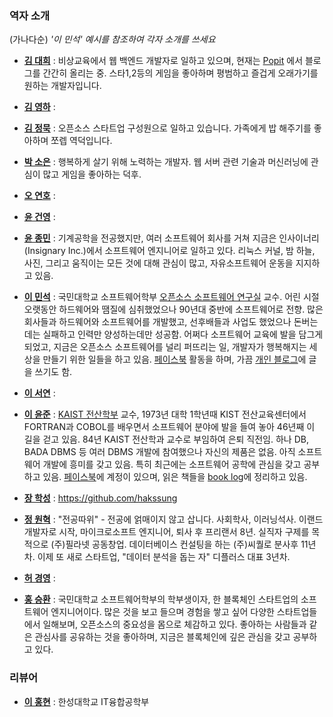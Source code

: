 ### 역자 소개

(가나다순)
*'이 민석' 예시를 참조하여 각자 소개를 쓰세요*

* [**김 대희**](mailto:anyozcall@gmail.com) : 비상교육에서 웹 백엔드 개발자로 일하고 있으며, 현재는 [Popit](https://www.popit.kr/author/DaeHee%20Kim) 에서 블로그를 간간히 올리는 중. 스타1,2등의 게임을 좋아하며 평범하고 즐겁게 오래가기를 원하는 개발자입니다.

* [**김 영하**](mailto:) :

* [**김 정묵**](mailto:aromaticboy@gmail.com) : 오픈소스 스타트업 구성원으로 일하고 있습니다. 가족에게 밥 해주기를 좋아하며 쪼렙 역덕입니다.

* [**박 소은**](mailto:skyhills13@gmail.com) : 행복하게 살기 위해 노력하는 개발자. 웹 서버 관련 기술과 머신러닝에 관심이 많고 게임을 좋아하는 덕후.

* [**오 연호**](mailto:) :

* [**윤 건영**](mailto:me@dry8r3ad.com) :

* [**윤 종민**](mailto:blueguy@gnu.org) : 기계공학을 전공했지만, 여러 소프트웨어 회사를 거쳐 지금은 인사이너리(Insignary Inc.)에서 소프트웨어 엔지니어로 일하고 있다. 리눅스 커널, 밤 하늘, 사진, 그리고 움직이는 모든 것에 대해 관심이 많고, 자유소프트웨어 운동을 지지하고 있음.

* [**이 민석**](mailto:ykhl1itj@gmail.com) : 국민대학교 소프트웨어학부 [오픈소스 소프트웨어 연구실](https://KMU-OSS-Laboratory.github.io) 교수. 어린 시절 오랫동안 하드웨어와 땜질에 심취했었으나 90년대 중반에 소프트웨어로 전향. 많은 회사들과 하드웨어와 소프트웨어를 개발했고, 선후배들과 사업도 했었으나 돈버는 데는 실패하고 인력만 양성하는데만 성공함. 어쩌다 소프트웨어 교육에 발을 담그게 되었고, 지금은 오픈소스 소프트웨어를 널리 퍼뜨리는 일, 개발자가 행복해지는 세상을 만들기 위한 일들을 하고 있음. [페이스북](https://www.facebook.com/minsuk.lee0) 활동을 하며, 가끔 [개인 블로그](http://hl1itj.tistory.com)에 글을 쓰기도 함.

* [**이 서연**](mailto:) :

* [**이 윤준**](mailto:yoonjoon.lee@gmail.com) : [KAIST 전산학부](http://cs.kaist.ac.kr) 교수, 1973년 대학 1학년때 KIST 전산교육센터에서 FORTRAN과 COBOL를 배우면서 소프트웨어 분야에 발을 들여 놓아 46년째 이 길을 걷고 있음. 84년 KAIST 전산학과 교수로 부임하여 은퇴 직전임. 하나 DB, BADA DBMS 등 여러 DBMS 개발에 참여했으나 자신의 제품은 없음. 아직 소프트웨어 개발에 흥미를 갖고 있음. 특히 최근에는 소프트웨어 공학에 관심을 갖고 공부하고 있음. [페이스북](https://www.facebook.com/yoonjoon.lee)에 계정이 있으며, 읽은 책들을 [book log](http://www.syncclip.com/yjbenlee)에 정리하고 있음.

* [**장 학성**](mailto:hakssung@gmail.com) : https://github.com/hakssung

* [**정 원혁**](mailto:williamc@dplus.company) : "전공따위" - 전공에 얽매이지 않고 삽니다. 사회학사, 이러닝석사. 이랜드 개발자로 시작, 마이크로소프트 엔지니어, 퇴사 후 프리랜서 8년. 실직자 구제를 목적으로 (주)필라넷 공동창업. 데이터베이스 컨설팅을 하는 (주)씨퀄로 분사후 11년차. 이제 또 새로 스타트업, "데이터 분석을 돕는 자" 디플러스 대표 3년차.

* [**허 경영**](mailto:bbvch13531@gmail.com) :

* [**홍 승환**](mailto:hj332921@gmail.com) : 국민대학교 소프트웨어학부의 학부생이자, 한 블록체인 스타트업의 소프트웨어 엔지니어이다. 많은 것을 보고 들으며 경험을 쌓고 싶어 다양한 스타트업들에서 일해보며, 오픈소스의 중요성을 몸으로 체감하고 있다. 좋아하는 사람들과 같은 관심사를 공유하는 것을 좋아하며, 지금은 블록체인에 깊은 관심을 갖고 공부하고 있다.

### 리뷰어

* [**이 홍현**](mailto:hlee993@gmail.com) : 한성대학교 IT융합공학부
